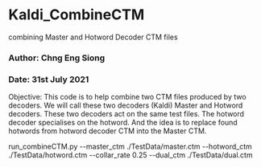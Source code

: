 # Kaldi_CombineCTM
 combining Master and Hotword Decoder CTM files

### Author: Chng Eng Siong
### Date: 31st July 2021

Objective: This code is to help combine two CTM files produced by two decoders.
We will call these two decoders (Kaldi) Master and Hotword decoders.
These two decoders act on the same test files.
The hotword decoder specialises on the hotword. 
And the idea is to replace found hotwords from hotword decoder CTM
into the Master CTM.

run_combineCTM.py --master_ctm ./TestData/master.ctm --hotword_ctm ./TestData/hotword.ctm --collar_rate 0.25 --dual_ctm ./TestData/dual.ctm

